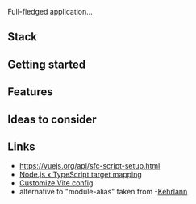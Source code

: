 Full-fledged application...

## Stack

## Getting started

## Features

## Ideas to consider

## Links

- https://vuejs.org/api/sfc-script-setup.html
- [Node.js x TypeScript target mapping](https://github.com/microsoft/TypeScript/wiki/Node-Target-Mapping)
- [Customize Vite config](https://vitejs.dev/config/)
- alternative to "module-alias" taken from -[Kehrlann](https://github.com/Kehrlann/module-alias-74)
